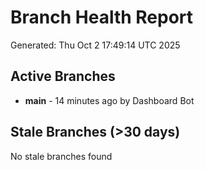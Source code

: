 # Branch Health Report
Generated: Thu Oct  2 17:49:14 UTC 2025

## Active Branches
- **main** - 14 minutes ago by Dashboard Bot

## Stale Branches (>30 days)
No stale branches found
